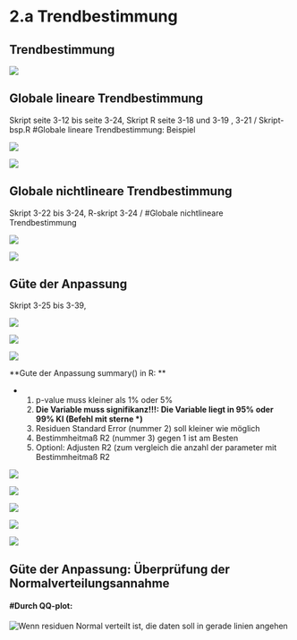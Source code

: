 # 2.a Trendbestimmung

##  Trendbestimmung

![](.gitbook/assets/4-global-lokal-trend.PNG)

##  Globale lineare Trendbestimmung

 Skript seite 3-12 bis seite 3-24, Skript R seite 3-18 und 3-19 , 3-21 / Skript-bsp.R \#Globale lineare Trendbestimmung: Beispiel

![](.gitbook/assets/5-global-linear-trend.PNG)

![](.gitbook/assets/6-global-linear-trend-2.PNG)

##  Globale nichtlineare Trendbestimmung

 Skript 3-22 bis 3-24, R-skript 3-24 / \#Globale nichtlineare Trendbestimmung

![](.gitbook/assets/7-global-nicht-linear1%20%281%29.PNG)

![](.gitbook/assets/8-global-nicht-linear2.PNG)

## Güte der Anpassung 

Skript 3-25 bis 3-39, 

![](.gitbook/assets/9-gute-der-anpassung1.PNG)

![](.gitbook/assets/10-gute-der-anpassung2.PNG)

![](.gitbook/assets/11-gute-der-anpassung3%20%281%29.PNG)

**Gute der Anpassung summary\(\) in R: **

* 1. p-value muss kleiner als 1% oder 5%
  2. **Die Variable muss signifikanz!!!: Die Variable liegt in 95% oder 99% KI \(Befehl mit sterne \*\)**
  3. Residuen Standard Error \(nummer 2\) soll kleiner wie möglich
  4. Bestimmheitmaß R2 \(nummer 3\) gegen 1 ist am Besten
  5. Optionl: Adjusten R2 \(zum vergleich die anzahl der parameter mit  Bestimmheitmaß R2

![](.gitbook/assets/a-adjusted-r2.PNG)

![](.gitbook/assets/12-gute-der-anpassung-nicht-signifikant.PNG)

![](.gitbook/assets/13-gute-der-anpassung-degree-of-freedom.PNG)

![](.gitbook/assets/14-gute-der-anpassung-aic-bic.PNG)

![](.gitbook/assets/15-gute-der-anpassung.PNG)

## Güte der Anpassung: Überprüfung der Normalverteilungsannahme 

#### **\#Durch QQ-plot:**

![Wenn residuen Normal verteilt ist, die daten soll in gerade linien angehen](.gitbook/assets/16-gute-der-anpassung-qq-plot.PNG)



